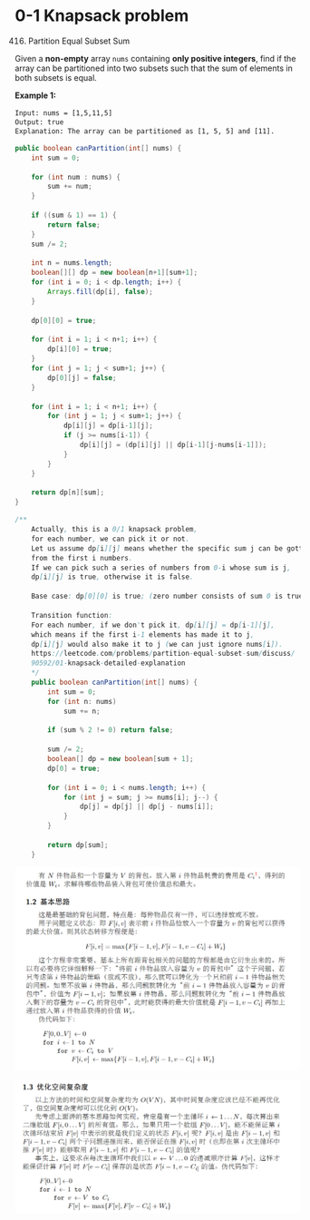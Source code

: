 # 0-1 Knapsack problem



416. Partition Equal Subset Sum

Given a **non-empty** array `nums` containing **only positive integers**, find if the array can be partitioned into two subsets such that the sum of elements in both subsets is equal.

**Example 1:**

```text
Input: nums = [1,5,11,5]
Output: true
Explanation: The array can be partitioned as [1, 5, 5] and [11].
```

```java
public boolean canPartition(int[] nums) {
    int sum = 0;
    
    for (int num : nums) {
        sum += num;
    }
    
    if ((sum & 1) == 1) {
        return false;
    }
    sum /= 2;

    int n = nums.length;
    boolean[][] dp = new boolean[n+1][sum+1];
    for (int i = 0; i < dp.length; i++) {
        Arrays.fill(dp[i], false);
    }
    
    dp[0][0] = true;
    
    for (int i = 1; i < n+1; i++) {
        dp[i][0] = true;
    }
    for (int j = 1; j < sum+1; j++) {
        dp[0][j] = false;
    }
    
    for (int i = 1; i < n+1; i++) {
        for (int j = 1; j < sum+1; j++) {
            dp[i][j] = dp[i-1][j];
            if (j >= nums[i-1]) {
                dp[i][j] = (dp[i][j] || dp[i-1][j-nums[i-1]]);
            }
        }
    }
   
    return dp[n][sum];
}
```

```java
/**
    Actually, this is a 0/1 knapsack problem, 
    for each number, we can pick it or not. 
    Let us assume dp[i][j] means whether the specific sum j can be gotten 
    from the first i numbers. 
    If we can pick such a series of numbers from 0-i whose sum is j, 
    dp[i][j] is true, otherwise it is false.

    Base case: dp[0][0] is true; (zero number consists of sum 0 is true)
    
    Transition function: 
    For each number, if we don't pick it, dp[i][j] = dp[i-1][j], 
    which means if the first i-1 elements has made it to j, 
    dp[i][j] would also make it to j (we can just ignore nums[i]). 
    https://leetcode.com/problems/partition-equal-subset-sum/discuss/
    90592/01-knapsack-detailed-explanation
    */
    public boolean canPartition(int[] nums) {
        int sum = 0;
        for (int n: nums) 
            sum += n;
        
        if (sum % 2 != 0) return false;
        
        sum /= 2;
        boolean[] dp = new boolean[sum + 1];
        dp[0] = true;
        
        for (int i = 0; i < nums.length; i++) {
            for (int j = sum; j >= nums[i]; j--) {
                dp[j] = dp[j] || dp[j - nums[i]];
            }
        }
        
        return dp[sum];
    }
```

![](../.gitbook/assets/image%20%286%29.png)

![](../.gitbook/assets/image%20%287%29.png)

